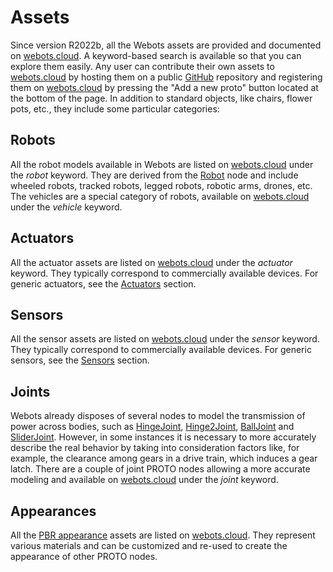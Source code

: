 # Assets

Since version R2022b, all the Webots assets are provided and documented on [webots.cloud](https://webots.cloud/proto).
A keyword-based search is available so that you can explore them easily.
Any user can contribute their own assets to [webots.cloud](https://webots.cloud/proto) by hosting them on a public [GitHub](https://github.com) repository and registering them on [webots.cloud](https://webots.cloud/proto) by pressing the "Add a new proto" button located at the bottom of the page.
In addition to standard objects, like chairs, flower pots, etc., they include some particular categories:

## Robots

All the robot models available in Webots are listed on [webots.cloud](https://webots.cloud/proto?keyword=robot) under the *robot* keyword.
They are derived from the [Robot](../reference/robot.md) node and include wheeled robots, tracked robots, legged robots, robotic arms, drones, etc.
The vehicles are a special category of robots, available on [webots.cloud](https://webots.cloud/proto?keyword=vehicle) under the *vehicle* keyword.

## Actuators

All the actuator assets are listed on [webots.cloud](https://webots.cloud/proto?keyword=actuator) under the *actuator* keyword.
They typically correspond to commercially available devices.
For generic actuators, see the [Actuators](actuators.md) section.

## Sensors

All the sensor assets are listed on [webots.cloud](https://webots.cloud/proto?keyword=sensor) under the *sensor* keyword.
They typically correspond to commercially available devices.
For generic sensors, see the [Sensors](sensors.md) section.

## Joints

Webots already disposes of several nodes to model the transmission of power across bodies, such as [HingeJoint](../reference/hingejoint.md), [Hinge2Joint](../reference/hinge2joint.md), [BallJoint](../reference/balljoint.md) and [SliderJoint](../reference/sliderjoint.md).
However, in some instances it is necessary to more accurately describe the real behavior by taking into consideration factors like, for example, the clearance among gears in a drive train, which induces a gear latch.
There are a couple of joint PROTO nodes allowing a more accurate modeling and available on [webots.cloud](https://webots.cloud/proto?keyword=joint) under the *joint* keyword.


## Appearances

All the [PBR appearance](../reference/pbrappearance.md) assets are listed on [webots.cloud](https://webots.cloud/proto?keyword=appearance).
They represent various materials and can be customized and re-used to create the appearance of other PROTO nodes.
